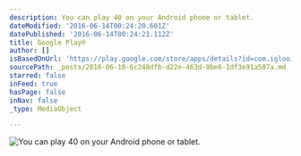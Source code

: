 ```yaml
---
description: You can play 40 on your Android phone or tablet.
dateModified: '2016-06-14T00:24:20.601Z'
datePublished: '2016-06-14T00:24:21.112Z'
title: Google Play®
author: []
isBasedOnUrl: 'https://play.google.com/store/apps/details?id=com.iglooJuan.ficto40'
sourcePath: _posts/2016-06-10-6c248dfb-d22e-463d-9be6-1df3e91a507a.md
starred: false
inFeed: true
hasPage: false
inNav: false
_type: MediaObject

---
```

![You can play 40 on your Android phone or tablet.](https://the-grid-user-content.s3-us-west-2.amazonaws.com/8a7f15aa-68ea-4f62-a8f1-9ca9bccd73b3.png)
